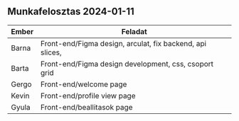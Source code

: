 ## Munkafelosztas 2024-01-11

| Ember | Feladat                                                   |
|-------|-----------------------------------------------------------|
| Barna | Front-end/Figma design, arculat, fix backend, api slices, |
| Barta | Front-end/Figma design development, css, csoport grid     |
| Gergo | Front-end/welcome page                                    |
| Kevin | Front-end/profile view page                               |
| Gyula | Front-end/beallitasok page                                |
